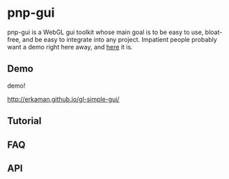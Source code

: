 # pnp-gui

pnp-gui is a WebGL gui toolkit whose main goal is to be easy to use, bloat-free, and be easy to
integrate into any project. Impatient people probably want a demo right here away,
and [here](https://github.com/Erkaman/gl-simple-gui#demo) it is.

## Demo

demo!

http://erkaman.github.io/gl-simple-gui/


## Tutorial

## FAQ

## API

